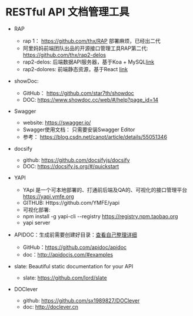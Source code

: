 # RESTful API ⽂档管理工具

- RAP
  - rap 1： https://github.com/thx/RAP  部署麻烦，已经出二代
  - 阿里妈妈前端团队出品的开源接口管理工具RAP第二代: https://github.com/thx/rap2-delos
  - rap2-delos: 后端数据API服务器，基于Koa + MySQL[link](http://github.com/thx/rap2-delos)
  - rap2-dolores: 前端静态资源，基于React [link](http://github.com/thx/rap2-dolores)
  
- showDoc: 
  - GitHub： https://github.com/star7th/showdoc
  - DOC: https://www.showdoc.cc/web/#/help?page_id=14


- Swagger
  - website: https://swagger.io/
  - Swagger使用文档： 只需要安装Swagger Editor
  - 参考： https://blog.csdn.net/canot/article/details/55051346

- docsify
  - github: https://github.com/docsifyjs/docsify
  - DOC: https://docsify.js.org/#/quickstart

- YAPI
  - YApi 是一个可本地部署的、打通前后端及QA的、可视化的接口管理平台 https://yapi.ymfe.org
  - GITHUB: Https://github.com/YMFE/yapi
  - 可视化部署:
  - npm install -g yapi-cli --registry https://registry.npm.taobao.org
  - yapi server


- APIDOC：生成前需要创建好目录：[查看自己整理详细](https://github.com/fairyly/mynodejs/blob/gh-pages/RESTful%20web%20API%20doc%20generator-apidocjs.md)
  - GitHub：https://github.com/apidoc/apidoc
  - doc：http://apidocjs.com/#examples

- slate: Beautiful static documentation for your API
  - slate: https://github.com/lord/slate
  
  
- DOClever
  - github: https://github.com/sx1989827/DOClever
  - doc: http://doclever.cn
  
